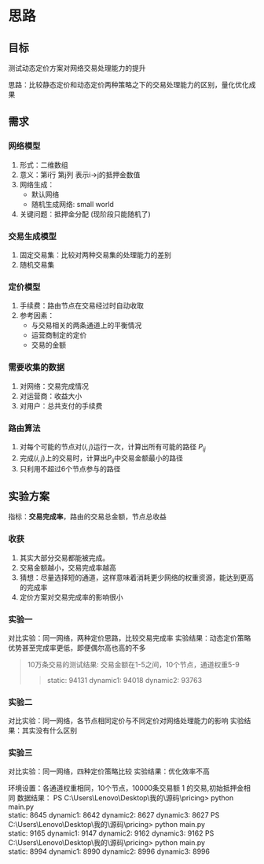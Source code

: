 # 思路

## 目标

测试动态定价方案对网络交易处理能力的提升

思路：比较静态定价和动态定价两种策略之下的交易处理能力的区别，量化优化成果

## 需求

### 网络模型

1. 形式：二维数组
2. 意义：第i行 第j列 表示i->j的抵押金数值
3. 网络生成：
   * 默认网络
   * 随机生成网络: small world
4. 关键问题：抵押金分配 (现阶段只能随机了)

### 交易生成模型

1. 固定交易集：比较对两种交易集的处理能力的差别
2. 随机交易集

### 定价模型

1. 手续费：路由节点在交易经过时自动收取
2. 参考因素：
   * 与交易相关的两条通道上的平衡情况
   * 运营商制定的定价
   * 交易的金额

### 需要收集的数据

1. 对网络：交易完成情况
2. 对运营商：收益大小
3. 对用户：总共支付的手续费

### 路由算法

1. 对每个可能的节点对$(i,j)$运行一次，计算出所有可能的路径 $P_{ij}$
2. 完成$(i,j)$上的交易时，计算出$P_{ij}$中交易金额最小的路径
3. 只利用不超过6个节点参与的路径

## 实验方案

指标：**交易完成率**，路由的交易总金额，节点总收益

### 收获

1. 其实大部分交易都能被完成。
2. 交易金额越小，交易完成率越高
3. 猜想：尽量选择短的通道，这样意味着消耗更少网络的权重资源，能达到更高的完成率
4. 定价方案对交易完成率的影响很小

### 实验一

对比实验：同一网络，两种定价思路，比较交易完成率
实验结果：动态定价策略优势甚至完成率更低，即便偶尔高也高的不多

> 10万条交易的测试结果: 交易金额在1-5之间，10个节点，通道权重5-9
>> static: 94131
>> dynamic1: 94018
>> dynamic2: 93763

### 实验二

对比实验：同一网络，各节点相同定价与不同定价对网络处理能力的影响
实验结果：其实没有什么区别

### 实验三

对比实验：同一网络，四种定价策略比较
实验结果：优化效率不高

环境设置：各通道权重相同，10个节点，10000条交易额 1 的交易,初始抵押金相同
数据结果：
PS C:\Users\Lenovo\Desktop\我的\源码\pricing> python main.py  
static: 8645
dynamic1: 8642
dynamic2: 8627
dynamic3: 8627
PS C:\Users\Lenovo\Desktop\我的\源码\pricing> python main.py  
static: 9165
dynamic1: 9147
dynamic2: 9162
dynamic3: 9162
PS C:\Users\Lenovo\Desktop\我的\源码\pricing> python main.py  
static: 8994
dynamic1: 8990
dynamic2: 8996
dynamic3: 8996
